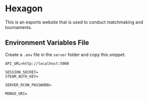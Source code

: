# Hexagon

This is an esports website that is used to conduct matchmaking and tournaments.

## Environment Variables File

Create a `.env` file in the `server` folder and copy this snippet.

```
API_URL=http://localhost:5000

SESSION_SECRET=
STEAM_AUTH_KEY=

SERVER_RCON_PASSWORD=

MONGO_URI=
```
